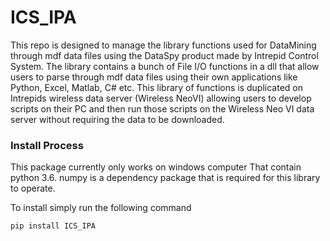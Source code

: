 # ICS_IPA

This repo is designed to manage the library functions used for DataMining through mdf data files using the DataSpy product made by Intrepid Control System. The library contains a bunch of File I/O functions in a dll that allow users to parse through mdf data files using their own applications like Python, Excel, Matlab, C# etc. This library of functions is duplicated on Intrepids wireless data server (Wireless NeoVI) allowing users to develop scripts on their PC and then run those scripts on the Wireless Neo VI data server without requiring the data to be downloaded.

### Install Process
This package currently only works on windows computer That contain python 3.6. numpy is a dependency package that is required for this library to operate.

To install simply run the following command

```
pip install ICS_IPA
```
